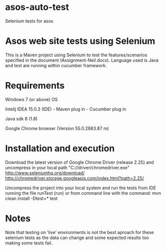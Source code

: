 # asos-auto-test
Selenium tests for asos 

# Asos web site tests using Selenium
This is a Maven project using Selenium to test the features/scenarios specified in the document (Assignment-Neil.docx).
Language used is Java and test are running within cucumber framework.

# Requirements
Windows 7 (or above) OS

Intelij IDEA 15.0.3 (IDE)
	- Maven plug in
	- Cucumber plug in
	
Java sdk 8 (1.8)

Google Chrome browser (Version 55.0.2883.87 m)


# Installation and execution
Download the latest version of Google Chrome Driver (release 2.25) and uncompress in your local path "C://driver/chromedriver.exe"
http://www.seleniumhq.org/download/
http://chromedriver.storage.googleapis.com/index.html?path=2.25/

Uncompress the project into your local system and run the tests from IDE running the file runTest (run) or from command line
with the command:
mvn clean install -Dtest=* test

# Notes
Note that testing on 'live' environments is not the best aproach for these selenium tests as the data can change and some
expected results too making some tests fail.
